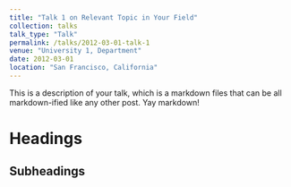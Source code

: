 ```yaml
---
title: "Talk 1 on Relevant Topic in Your Field"
collection: talks
talk_type: "Talk"
permalink: /talks/2012-03-01-talk-1
venue: "University 1, Department"
date: 2012-03-01
location: "San Francisco, California"
---
```


This is a description of your talk, which is a markdown files that can be all markdown-ified like any other post. Yay markdown!

Headings
======

Subheadings
------